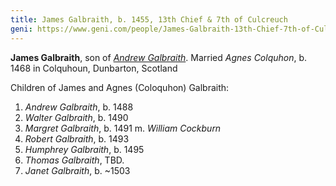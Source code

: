 ```yaml
---
title: James Galbraith, b. 1455, 13th Chief & 7th of Culcreuch
geni: https://www.geni.com/people/James-Galbraith-13th-Chief-7th-of-Culcreuch/6000000033166873646
---
```


**James Galbraith**, son of [*Andrew Galbraith*](galbraith-andrew-1435.md).  Married *Agnes Colquhon*, b. 1468 in Colquhoun, Dunbarton, Scotland

Children of James and Agnes (Coloquhon) Galbraith:

1. *Andrew Galbraith*, b. 1488
2. *Walter Galbraith*, b. 1490
3. *Margret Galbraith*, b. 1491 m. *William Cockburn*
4. *Robert Galbraith*, b. 1493
5. *Humphrey Galbraith*, b. 1495
6. *Thomas Galbraith*, TBD.
7. *Janet Galbraith*, b. ~1503

